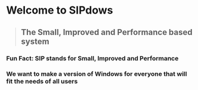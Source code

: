 # Welcome to **SIP**dows
> ## The Small, Improved and Performance based system

### Fun Fact: SIP stands for Small, Improved and Performance
### We want to make a version of Windows for everyone that will fit the needs of all users
